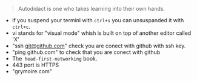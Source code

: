 > Autodidact is one who takes learning into their own hands.
* if you suspend your terminl with `ctrl+s` you can unsuspanded it with `ctrl+c`.
* vi stands for "visual mode" whish is built on top of another editor called 'X'
* "ssh git@github.com" check you are conect with github with ssh key.
* "ping github.com" to check that you are conect with github
* The` head-first-networking` book.
* 443 port is HTTPS
* "grymoire.com"

